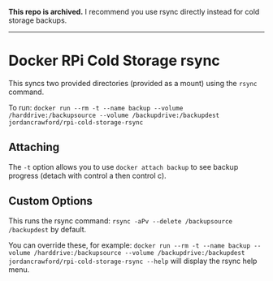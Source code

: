 **This repo is archived.** I recommend you use rsync directly instead for cold storage backups.

---

# Docker RPi Cold Storage rsync

This syncs two provided directories (provided as a mount) using the ``rsync`` command.

To run:
``docker run --rm -t --name backup --volume /harddrive:/backupsource --volume /backupdrive:/backupdest jordancrawford/rpi-cold-storage-rsync``

## Attaching
The ``-t`` option allows you to use ``docker attach backup`` to see backup progress (detach with control a then control c).

## Custom Options
This runs the rsync command:
``rsync -aPv --delete /backupsource /backupdest`` by default.

You can override these, for example:
``docker run --rm -t --name backup --volume /harddrive:/backupsource --volume /backupdrive:/backupdest jordancrawford/rpi-cold-storage-rsync --help`` will display the rsync help menu.
